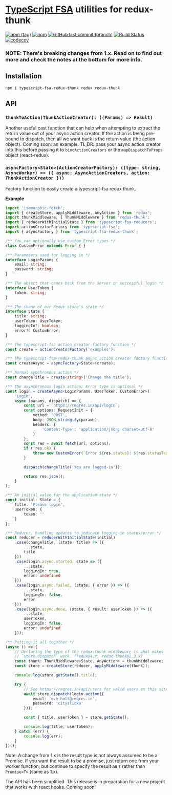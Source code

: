 # [TypeScript FSA](https://github.com/aikoven/typescript-fsa) utilities for redux-thunk
[![npm (tag)](https://img.shields.io/npm/v/typescript-fsa-redux-thunk/beta.svg)](https://github.com/xdave/typescript-fsa-redux-thunk)
[![npm](https://img.shields.io/npm/l/typescript-fsa-redux-thunk.svg)](https://github.com/xdave/typescript-fsa-redux-thunk/blob/v2/LICENSE.md)
[![GitHub last commit (branch)](https://img.shields.io/github/last-commit/xdave/typescript-fsa-redux-thunk/v2.svg)](https://github.com/xdave/typescript-fsa-redux-thunk)
[![Build Status][travis-image]][travis-url]
[![codecov](https://codecov.io/gh/xdave/typescript-fsa-redux-thunk/branch/v2/graph/badge.svg)](https://codecov.io/gh/xdave/typescript-fsa-redux-thunk)

### NOTE: There's breaking changes from 1.x.  Read on to find out more and check the notes at the bottom for more info.

## Installation
```
npm i typescript-fsa-redux-thunk redux redux-thunk
```

## API

### `thunkToAction(ThunkActionCreator): ((Params) => Result)`
Another useful cast function that can help when attempting to extract the return
value out of your async action creator.  If the action is being pre-bound to
dispatch, then all we want back is the return value (the action object).
Coming soon: an example.  TL;DR: pass your async action creator into this before
passing it to `bindActionCreators` or the `mapDispatchToProps` object (react-redux).

### `asyncFactory<State>(ActionCreatorFactory): ((type: string, AsyncWorker) => ({ async: AsyncActionCreators, action: ThunkActionCreator }))`
Factory function to easily create a typescript-fsa redux thunk.

**Example**
```ts
import 'isomorphic-fetch';
import { createStore, applyMiddleware, AnyAction } from 'redux';
import thunkMiddleware, { ThunkMiddleware } from 'redux-thunk';
import { reducerWithInitialState } from 'typescript-fsa-reducers';
import actionCreatorFactory from 'typescript-fsa';
import { asyncFactory } from 'typescript-fsa-redux-thunk';

/** You can optionally use custom Error types */
class CustomError extends Error { }

/** Parameters used for logging in */
interface LoginParams {
	email: string;
	password: string;
}

/** The object that comes back from the server on successful login */
interface UserToken {
	token: string;
}

/** The shape of our Redux store's state */
interface State {
	title: string;
	userToken: UserToken;
	loggingIn?: boolean;
	error?: CustomError;
}

/** The typescript-fsa action creator factory function */
const create = actionCreatorFactory('examples');

/** The typescript-fsa-redux-thunk async action creator factory function */
const createAsync = asyncFactory<State>(create);

/** Normal synchronous action */
const changeTitle = create<string>('Change the title');

/** The asynchronous login action; Error type is optional */
const login = createAsync<LoginParams, UserToken, CustomError>(
	'Login',
	async (params, dispatch) => {
		const url = `https://reqres.in/api/login`;
		const options: RequestInit = {
			method: 'POST',
			body: JSON.stringify(params),
			headers: {
				'Content-Type': 'application/json; charset=utf-8'
			}
		};
		const res = await fetch(url, options);
		if (!res.ok) {
			throw new CustomError(`Error ${res.status}: ${res.statusText}`);
		}

		dispatch(changeTitle('You are logged-in'));

		return res.json();
	}
);

/** An initial value for the application state */
const initial: State = {
	title: 'Please login',
	userToken: {
		token: ''
	}
};

/** Reducer, handling updates to indicate logging-in status/error */
const reducer = reducerWithInitialState(initial)
	.case(changeTitle, (state, title) => ({
		...state,
		title
	}))
	.case(login.async.started, state => ({
		...state,
		loggingIn: true,
		error: undefined
	}))
	.case(login.async.failed, (state, { error }) => ({
		...state,
		loggingIn: false,
		error
	}))
	.case(login.async.done, (state, { result: userToken }) => ({
		...state,
		userToken,
		loggingIn: false,
		error: undefined
	}));

/** Putting it all together */
(async () => {
	// Declaring the type of the redux-thunk middleware is what makes
	// `store.dispatch` work. (redux@4.x, redux-thunk@2.3.x)
	const thunk: ThunkMiddleware<State, AnyAction> = thunkMiddleware;
	const store = createStore(reducer, applyMiddleware(thunk));

	console.log(store.getState().title);

	try {
		// See https://reqres.in/api/users for valid users on this site
		await store.dispatch(login.action({
			email: 'eve.holt@reqres.in',
			password: 'cityslicka'
		}));

		const { title, userToken } = store.getState();

		console.log(title, userToken);
	} catch (err) {
		console.log(err);
	}
})();
```

Note: A change from 1.x is the result type is not always assumed to be a
Promise. If you want the result to be a promise, just return one from your
worker function; but continue to specify the result as `T` rather than
`Promise<T>` (same as 1.x).

The API has been simplified.  This release is in preparation for a new project
that works with react hooks. Coming soon!

[travis-image]: https://travis-ci.org/xdave/typescript-fsa-redux-thunk.svg?branch=v2
[travis-url]: https://travis-ci.org/xdave/typescript-fsa-redux-thunk
